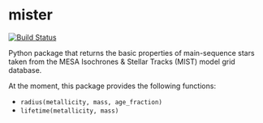 # mister

[![Build Status](https://travis-ci.org/guillochon/mister.svg?branch=master)](https://travis-ci.org/guillochon/mister)

Python package that returns the basic properties of main-sequence stars taken from the MESA Isochrones & Stellar Tracks (MIST) model grid database.

At the moment, this package provides the following functions:

*   `radius(metallicity, mass, age_fraction)`
*   `lifetime(metallicity, mass)`
